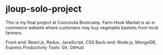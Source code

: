 # jloup-solo-project

This is my final project at Concordia Bootcamp. Farm Hook Market is an e-commerce website where customers may buy vegetable baskets from local farmers.

Front-end: React.js, Redux, JavaScript, CSS
Back-end: Node.js, MongoDB, Express
Productivity Tools: Git, GitHub
